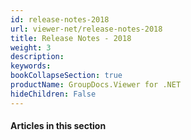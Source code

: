 ```yaml
---
id: release-notes-2018
url: viewer-net/release-notes-2018
title: Release Notes - 2018
weight: 3
description: 
keywords: 
bookCollapseSection: true
productName: GroupDocs.Viewer for .NET
hideChildren: False
---
```

#### Articles in this section
